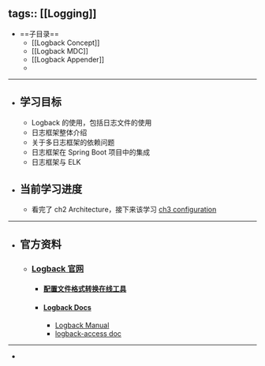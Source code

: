 tags:: [[Logging]]
---

- ==子目录==
	- [[Logback Concept]]
	- [[Logback MDC]]
	- [[Logback Appender]]
	-
- ---
- ## 学习目标
	- Logback 的使用，包括日志文件的使用
	- 日志框架整体介绍
	- 关于多日志框架的依赖问题
	- 日志框架在 Spring Boot 项目中的集成
	- 日志框架与 ELK
- ## 当前学习进度
	- 看完了 ch2 Architecture，接下来该学习 [ch3 configuration](https://logback.qos.ch/manual/configuration.html)
- ---
- ## 官方资料
	- ### [Logback 官网](https://logback.qos.ch/)
		- #### [配置文件格式转换在线工具](https://logback.qos.ch/translator/)
		- #### [Logback Docs](https://logback.qos.ch/documentation.html)
			- [Logback Manual](https://logback.qos.ch/manual/index.html)
			- [logback-access doc](https://logback.qos.ch/access.html#tomcat)
- ---
-